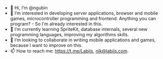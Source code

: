 - 👋 Hi, I’m @ngubin
- 👀 I’m interested in developing server applications, browser and mobile games, microcontroller programming and frontend. Anything you can program? - So I'm already interested in this. 
- 🌱 I’m currently learning SpriteKit, database internals, several new programming languages, improving my algorithms skills.
- 💞️ I’m looking to collaborate in writing mobile applications and games, because I want to improve on this.
- 📫 How to reach me: <a href="https://t.me/Labiis" target="_blank">https://t.me/Labiis</a>, <a href="mailto:nik@labiis.com" target="_blank">nik@labiis.com</a>.

<!---
ngubin/ngubin is a ✨ special ✨ repository because its `README.md` (this file) appears on your GitHub profile.
You can click the Preview link to take a look at your changes.
--->
